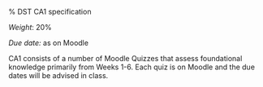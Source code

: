 % DST CA1 specification

*Weight*: 20%

*Due date:* as on Moodle

CA1 consists of a number of Moodle Quizzes that assess foundational knowledge primarily from Weeks 1-6.
Each quiz is on Moodle and the due dates will be advised in class.
